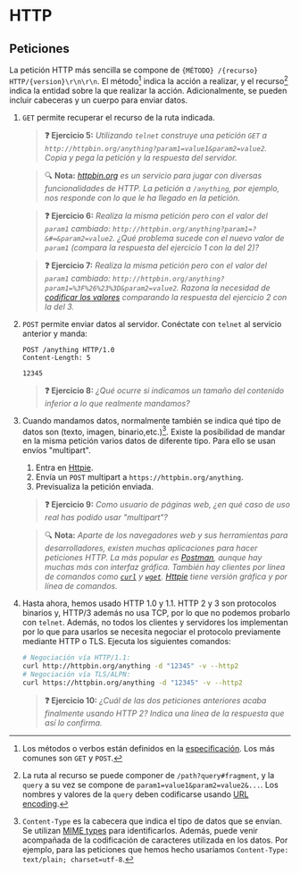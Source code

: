 # HTTP
## Peticiones

La petición HTTP más sencilla se compone de `{MÉTODO} /{recurso} HTTP/{version}\r\n\r\n`. El método[^1] indica la acción a realizar, y el recurso[^2] indica la entidad sobre la que realizar la acción. Adicionalmente, se pueden incluir cabeceras y un cuerpo para enviar datos.

1. `GET` permite recuperar el recurso de la ruta indicada. 

   > **❓ Ejercicio 5:** _Utilizando `telnet` construye una petición `GET` a `http://httpbin.org/anything?param1=value1&param2=value2`. Copia y pega la petición y la respuesta del servidor._

   > 🔍 **Nota:** _[httpbin.org](https://httpbin.org) es un servicio para jugar con diversas funcionalidades de HTTP. La petición a `/anything`, por ejemplo, nos responde con lo que le ha llegado en la petición._

   > **❓ Ejercicio 6:** _Realiza la misma petición pero con el valor del `param1` cambiado: `http://httpbin.org/anything?param1=?&#=&param2=value2`. ¿Qué problema sucede con el nuevo valor de `param1` (compara la respuesta del ejercicio 1 con la del 2)?_

   > **❓ Ejercicio 7:** _Realiza la misma petición pero con el valor del `param1` cambiado: `http://httpbin.org/anything?param1=%3F%26%23%3D&param2=value2`. Razona la necesidad de [codificar los valores](#2) comparando la respuesta del ejercicio 2 con la del 3._

1.  `POST` permite enviar datos al servidor. Conéctate con `telnet` al servicio anterior y manda:
    ```http
    POST /anything HTTP/1.0
    Content-Length: 5

    12345

    ```
    > **❓ Ejercicio 8:** _¿Qué ocurre si indicamos un tamaño del contenido inferior a lo que realmente mandamos?_

1. Cuando mandamos datos, normalmente también se indica qué tipo de datos son (texto, imagen, binario,etc.)[^3]. Existe la posibilidad de mandar en la misma petición varios datos de diferente tipo. Para ello se usan envíos "multipart". 
   1. Entra en [Httpie](https://httpie.io/app).
   2. Envía un `POST` multipart a `https://httpbin.org/anything`.
   3. Previsualiza la petición enviada.
   > **❓ Ejercicio 9:** _Como usuario de páginas web, ¿en qué caso de uso real has podido usar "multipart"?_

   > 🔍 **Nota:** _Aparte de los navegadores web y sus herramientas para desarrolladores, existen muchas aplicaciones para hacer peticiones HTTP. La más popular es [Postman](https://www.postman.com/), aunque hay muchas más con interfaz gráfica. También hay clientes por línea de comandos como [`curl`](https://curl.se/) y [`wget`](https://en.wikipedia.org/wiki/Wget). [Httpie](https://httpie.io/) tiene versión gráfica y por línea de comandos._

1. Hasta ahora, hemos usado HTTP 1.0 y 1.1. HTTP 2 y 3 son protocolos binarios y, HTTP/3 además no usa TCP, por lo que no podemos probarlo con `telnet`. Además, no todos los clientes y servidores los implementan por lo que para usarlos se necesita negociar el protocolo previamente mediante HTTP o TLS. Ejecuta los siguientes comandos:
   ```bash
   # Negociación vía HTTP/1.1:
   curl http://httpbin.org/anything -d "12345" -v --http2
   # Negociación vía TLS/ALPN:
   curl https://httpbin.org/anything -d "12345" -v --http2
   ```
   > **❓ Ejercicio 10:** _¿Cuál de las dos peticiones anteriores acaba finalmente usando HTTP 2? Indica una línea de la respuesta que así lo confirma._

[^1]: Los métodos o verbos están definidos en la [especificación](https://httpwg.org/specs/rfc9110.html#methods). Los más comunes son `GET` y `POST`.

[^2]: La ruta al recurso se puede componer de `/path?query#fragment`, y la `query` a su vez se compone de `param1=value1&param2=value2&...`. Los nombres y valores de la `query` deben codificarse usando [URL encoding](https://en.wikipedia.org/wiki/URL_encoding).

[^3]: `Content-Type` es la cabecera que indica el tipo de datos que se envían. Se utilizan [MIME types](https://developer.mozilla.org/en-US/docs/Web/HTTP/Basics_of_HTTP/MIME_types#important_mime_types_for_web_developers) para identificarlos. Además, puede venir acompañada de la codificación de caracteres utilizada en los datos. Por ejemplo, para las peticiones que hemos hecho usaríamos `Content-Type: text/plain; charset=utf-8`.
